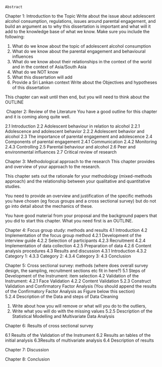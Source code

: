 

    Abstract
Chapter 1: Introduction to the Topic
Write about the issue about adolescent alcohol consumption, regulations, issues around parental engagement, and build an argument as to why this dissertation is important and what will it add to the knowledge base of what we know. Make sure you include the following:

1. What do we know about the topic of adolescent alcohol consumption
2. What do we know about the parental engagement and behavioural influences
3. What do we know about their relationships in the context of the world and in the context of Asia/South Asia
4. What do we NOT know
5. What this dissertation will add
6. Provide a Sri Lankan context
Write about the Objectives and hypotheses of this dissertation

This chapter can wait until then end, but you will need to think about the OUTLINE

 Chapter 2: Review of the Literature
You have a good outline for this chapter and it is coming along quite well.

2.1 Introduction
2.2 Adolescent behaviour in relation to alcohol
	2.2.1 Adolescence and adolescent behavior
	2.2.2 Adolescent behavior and alcohol
2.3 The importance of parental engagement and adolescence
2.4 Components of parental engagement
	2.4.1 Communication
	2.4.2 Monitoring
	2.4.3 Controlling
2.5 Parental behaviour and alcohol
2.6 Peer and environmental influences
2.7 Critical review of research


Chapter 3: Methodological approach to the research
This chapter provides and overview of your approach to the research.

This chapter sets out the rationale for your methodology (mixed-methods approach) and the relationship between your qualitative and quantitative studies.

You need to provide an overview and justification of the specific methods you have chosen (eg focus groups and a cross sectional survey) but do not go into detail about the mechanics of these.

You have good material from your proposal and the background papers that you did to start this chapter. What you need first is an OUTLINE.

Chapter 4:  Focus group study: methods and results
4.1 Introduction
4.2 Implementation of the focus group method
	4.2.1 Development of the interview guide
	4.2.2 Selection of participants
	4.2.3 Recruitment
	4.2.4 Implementation of data collection
      4.2.5 Preparation of data
	4.2.6 Content analysis procedures
4.3 Results and discussion
	4.3.1 Introduction
	4.3.2 Category 1:
	4.3.3 Category 2:
	4.3.4 Category 3:
4.3 Conclusion
	
Chapter 5:  Cross sectional survey: methods  (where does overall survey design, the sampling, recruitment sections etc fit in here?)
5.1 Steps of Development of the Instrument: item selection
      4.2 Validation of the Instrument:
      4.2.1 Face Validation
      4.2.2 Content Validation
5.2.3 Construct Validation and Confirmatory Factor Analysis
(You should append the results of the Confirmatory Factor Analysis as Figure below this section)
      5.2.4 Description of the Data and steps of Data Cleaning
1. Write about how you will remove or what will you do to the outliers,
2. Write what you will do with the missing values
	5.2.5 Description of the Statistical Modelling and Multivariate Data Analysis


Chapter 6:  Results of cross sectional survey

6.1 Results of the Validation of the Instrument
6.2 Results an tables of the initial analysis
6.3Results of multivariate analysis
6.4 Description of results

Chapter 7:  Discussion


Chapter 8: Conclusion
    
    